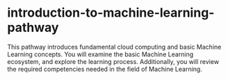 # introduction-to-machine-learning-pathway
This pathway introduces fundamental cloud computing and basic Machine Learning concepts. You will examine the basic Machine Learning ecosystem, and explore the learning process. Additionally, you will review the required competencies needed in the field of Machine Learning. 
